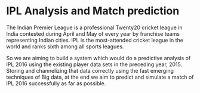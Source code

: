 # IPL Analysis and Match prediction

The Indian Premier League is a professional Twenty20 cricket league in India contested during April and May of every year 
by franchise teams representing Indian cities. IPL is the most-attended cricket league in the world and ranks sixth among all sports leagues.


So we are aiming to build a system which would do a predictive analysis of IPL 2016 using the existing player data sets in the preceding year, 
2015. Storing and channelizing that data correctly using the fast emerging techniques of Big data, at the end we aim to predict 
and simulate a match of IPL 2016 successfully as far as possible.
